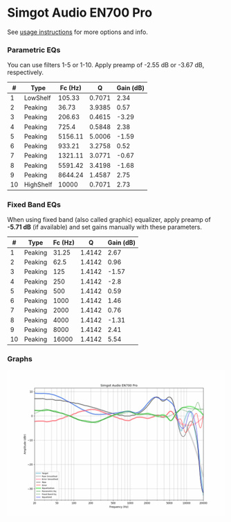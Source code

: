 # Simgot Audio EN700 Pro
See [usage instructions](https://github.com/jaakkopasanen/AutoEq#usage) for more options and info.

### Parametric EQs
You can use filters 1-5 or 1-10. Apply preamp of -2.55 dB or -3.67 dB, respectively.

|   # | Type      |   Fc (Hz) |      Q |   Gain (dB) |
|-----|-----------|-----------|--------|-------------|
|   1 | LowShelf  |    105.33 | 0.7071 |        2.34 |
|   2 | Peaking   |     36.73 | 3.9385 |        0.57 |
|   3 | Peaking   |    206.63 | 0.4615 |       -3.29 |
|   4 | Peaking   |    725.4  | 0.5848 |        2.38 |
|   5 | Peaking   |   5156.11 | 5.0006 |       -1.59 |
|   6 | Peaking   |    933.21 | 3.2758 |        0.52 |
|   7 | Peaking   |   1321.11 | 3.0771 |       -0.67 |
|   8 | Peaking   |   5591.42 | 3.4198 |       -1.68 |
|   9 | Peaking   |   8644.24 | 1.4587 |        2.75 |
|  10 | HighShelf |  10000    | 0.7071 |        2.73 |

### Fixed Band EQs
When using fixed band (also called graphic) equalizer, apply preamp of **-5.71 dB** (if available) and set gains manually with these parameters.

|   # | Type    |   Fc (Hz) |      Q |   Gain (dB) |
|-----|---------|-----------|--------|-------------|
|   1 | Peaking |     31.25 | 1.4142 |        2.67 |
|   2 | Peaking |     62.5  | 1.4142 |        0.96 |
|   3 | Peaking |    125    | 1.4142 |       -1.57 |
|   4 | Peaking |    250    | 1.4142 |       -2.8  |
|   5 | Peaking |    500    | 1.4142 |        0.59 |
|   6 | Peaking |   1000    | 1.4142 |        1.46 |
|   7 | Peaking |   2000    | 1.4142 |        0.76 |
|   8 | Peaking |   4000    | 1.4142 |       -1.31 |
|   9 | Peaking |   8000    | 1.4142 |        2.41 |
|  10 | Peaking |  16000    | 1.4142 |        5.54 |

### Graphs
![](./Simgot%20Audio%20EN700%20Pro.png)
